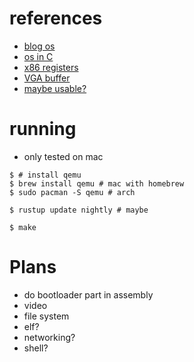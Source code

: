 # references
- [blog os](https://os.phil-opp.com/freestanding-rust-binary/)
- [os in C](https://github.com/cfenollosa/os-tutorial)
- [x86 registers](https://en.wikibooks.org/wiki/X86_Assembly/16,_32,_and_64_Bits)
- [VGA buffer](https://web.archive.org/web/20150816220334/http://www.eyetap.org/cyborgs/manuals/soft_vga.pdf)
- [maybe usable?](https://github.com/alilee/rust-osdev-jumpstart)

# running
- only tested on mac
```shell
$ # install qemu
$ brew install qemu # mac with homebrew
$ sudo pacman -S qemu # arch

$ rustup update nightly # maybe

$ make
```

# Plans
- do bootloader part in assembly
- video
- file system
- elf?
- networking?
- shell?


